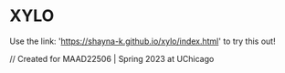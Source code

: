 # XYLO

Use the link: 'https://shayna-k.github.io/xylo/index.html' to try this out!


// Created for MAAD22506 | Spring 2023 at UChicago
